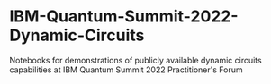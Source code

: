 # IBM-Quantum-Summit-2022-Dynamic-Circuits
Notebooks for demonstrations of publicly available dynamic circuits capabilities at IBM Quantum Summit 2022 Practitioner's Forum
